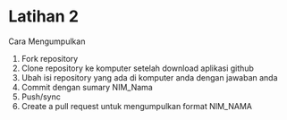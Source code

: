 # Latihan 2

Cara Mengumpulkan <br />
1. Fork repository <br />
2. Clone repository ke komputer setelah download aplikasi github <br />
3. Ubah isi repository yang ada di komputer anda dengan jawaban anda <br />
4. Commit dengan sumary NIM_Nama <br />
5. Push/sync <br />
6. Create a pull request untuk mengumpulkan format NIM_NAMA <br />
